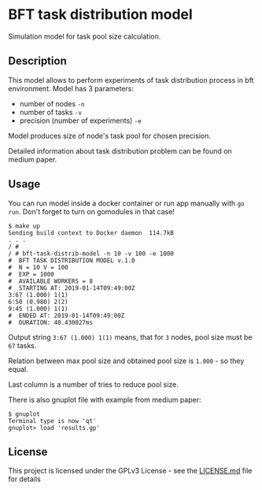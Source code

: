 # BFT task distribution model
Simulation model for task pool size calculation.

## Description
This model allows to perform experiments of task distribution process in 
bft environment. Model has 3 parameters:
- number of nodes `-n`
- number of tasks `-v`
- precision (number of experiments) `-e`

Model produces size of node's task pool for chosen precision.

Detailed information about task distribution problem can be found on 
medium paper. 


## Usage
You can run model inside a docker container or run app manually with 
`go run`. Don't forget to turn on gomodules in that case!

```
$ make up
Sending build context to Docker daemon  114.7kB
. . .
/ #
/ # bft-task-distrib-model -n 10 -v 100 -e 1000
#  BFT TASK DISTRIBUTION MODEL v.1.0
#  N = 10 V = 100
#  EXP = 1000
#  AVAILABLE WORKERS = 8
#  STARTING AT: 2019-01-14T09:49:00Z
3:67 (1.000) 1(1)
6:50 (0.980) 2(2)
9:45 (1.000) 1(1)
#  ENDED AT: 2019-01-14T09:49:00Z
#  DURATION: 40.430027ms
```

Output string `3:67 (1.000) 1(1)` means, that for `3` nodes, pool 
size must be `67` tasks.

Relation between max pool size and obtained pool size is 
`1.000` - so they equal. 

Last column is a number of tries to reduce pool size.

There is also gnuplot file with example from medium paper:
```
$ gnuplot
Terminal type is now 'qt'
gnuplot> load 'results.gp'
``` 

## License
This project is licensed under the GPLv3 License - 
see the [LICENSE.md](LICENSE.md) file for details
